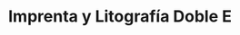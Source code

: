 ---
title: "Imprenta y Litografía Doble E"
url: /san-jose/imprenta-y-litografia-doble-e/
shop: Kopieren
---